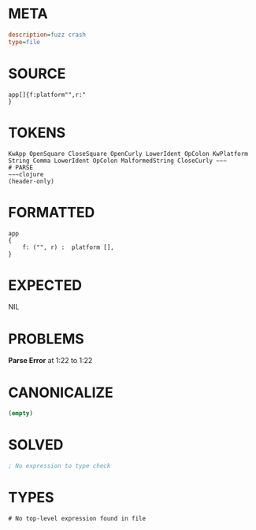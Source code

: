 # META
~~~ini
description=fuzz crash
type=file
~~~
# SOURCE
~~~roc
app[]{f:platform"",r:"
}
~~~
# TOKENS
~~~text
KwApp OpenSquare CloseSquare OpenCurly LowerIdent OpColon KwPlatform String Comma LowerIdent OpColon MalformedString CloseCurly ~~~
# PARSE
~~~clojure
(header-only)
~~~
# FORMATTED
~~~roc
app
{
	f: ("", r) :  platform [],
}

~~~
# EXPECTED
NIL
# PROBLEMS
**Parse Error**
at 1:22 to 1:22

# CANONICALIZE
~~~clojure
(empty)
~~~
# SOLVED
~~~clojure
; No expression to type check
~~~
# TYPES
~~~roc
# No top-level expression found in file
~~~
